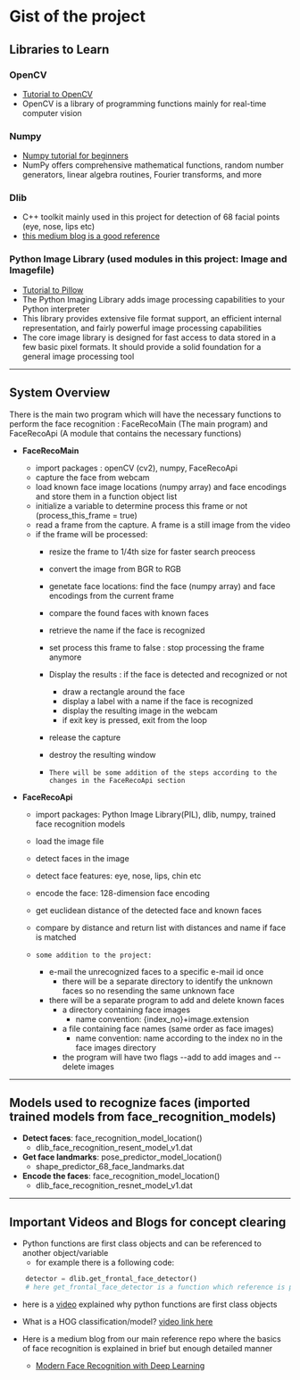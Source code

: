 # Gist of the project

## Libraries to Learn

### OpenCV

- [Tutorial to OpenCV](https://www.youtube.com/watch?v=oXlwWbU8l2o)
- OpenCV is a library of programming functions mainly for real-time computer vision

### Numpy

- [Numpy tutorial for beginners](https://www.youtube.com/watch?v=QUT1VHiLmmI)
- NumPy offers comprehensive mathematical functions, random number generators, linear algebra routines, Fourier transforms, and more

### Dlib

- C++ toolkit mainly used in this project for detection of 68 facial points (eye, nose, lips etc)
- [this medium blog is a good reference](https://towardsdatascience.com/facial-mapping-landmarks-with-dlib-python-160abcf7d672)

### Python Image Library (used modules in this project: Image and Imagefile)

- [Tutorial to Pillow](https://www.youtube.com/watch?v=5QR-dG68eNE)
- The Python Imaging Library adds image processing capabilities to your Python interpreter
- This library provides extensive file format support, an efficient internal representation, and fairly powerful image processing capabilities
- The core image library is designed for fast access to data stored in a few basic pixel formats. It should provide a solid foundation for a general image processing tool

---

## System Overview

There is the main two program which will have the necessary functions to perform the face recognition
: FaceRecoMain (The main program) and FaceRecoApi (A module that contains the necessary functions)

- **FaceRecoMain**
  - import packages : openCV (cv2), numpy, FaceRecoApi
  - capture the face from webcam
  - load known face image locations (numpy array) and face encodings and store them in a function object list
  - initialize a variable to determine process this frame or not (process_this_frame = true)
  - read a frame from the capture. A frame is a still image from the video
  - if the frame will be processed:
    - resize the frame to 1/4th size for faster search preocess
    - convert the image from BGR to RGB
    - genetate face locations: find the face (numpy array) and face encodings from the current frame
    - compare the found faces with known faces
    - retrieve the name if the face is recognized
    - set process this frame to false : stop processing the frame anymore
    - Display the results : if the face is detected and recognized or not
      - draw a rectangle around the face
      - display a label with a name if the face is recognized
      - display the resulting image in the webcam
      - if exit key is pressed, exit from the loop
    - release the capture
    - destroy the resulting window

    - `There will be some addition of the steps according to the changes in the FaceRecoApi section`

- **FaceRecoApi**
  - import packages: Python Image Library(PIL), dlib, numpy, trained face recognition models
  - load the image file
  - detect faces in the image
  - detect face features: eye, nose, lips, chin etc
  - encode the face: 128-dimension face encoding
  - get euclidean distance of the detected face and known faces
  - compare by distance and return list with distances and name if face is matched

  - `some addition to the project:`
    - e-mail the unrecognized faces to a specific e-mail id once
      - there will be a separate directory to identify the unknown faces so no resending the same unknown face
    - there will be a separate program to add and delete known faces
      - a directory containing face images
        - name convention: {index_no}+image.extension
      - a file containing face names (same order as face images)
        - name convention: name according to the index no in the face images directory
      - the program will have two flags --add to add images and --delete images

---

## Models used to recognize faces (imported trained models from face_recognition_models)

- **Detect faces**: face_recognition_model_location()
  - dlib_face_recognition_resent_model_v1.dat
- **Get face landmarks**: pose_predictor_model_location()
  - shape_predictor_68_face_landmarks.dat
- **Encode the faces**: face_recognition_model_location()
  - dlib_face_recognition_resnet_model_v1.dat

---

## Important Videos and Blogs for concept clearing

- Python functions are first class objects and can be referenced to another object/variable
  - for example there is a following code: 

```python
    detector = dlib.get_frontal_face_detector()
    # here get_frontal_face_detector is a function which reference is passed to the object detector. Now detector is a function object which is like a pointer to the function get_frontal_face_detector()
```

  - here is a [video](https://www.youtube.com/watch?v=p8RU0JH2xb8) explained why python functions are first class objects
  - What is a HOG classification/model? [video link here](https://www.youtube.com/watch?v=thcB1NcorV8)

- Here is a medium blog from our main reference repo where the basics of face recognition is explained in brief but enough detailed manner
  - [Modern Face Recognition with Deep Learning](https://medium.com/@ageitgey/machine-learning-is-fun-part-4-modern-face-recognition-with-deep-learning-c3cffc121d78)